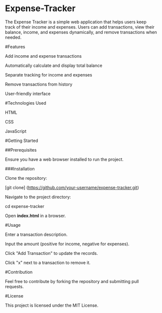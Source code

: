 # Expense-Tracker
The Expense Tracker is a simple web application that helps users keep track of their income and expenses.
Users can add transactions, view their balance, income, and expenses dynamically, and remove transactions when needed.

#Features

Add income and expense transactions

Automatically calculate and display total balance

Separate tracking for income and expenses

Remove transactions from history

User-friendly interface

#Technologies Used

HTML

CSS

JavaScript

#Getting Started

##Prerequisites

Ensure you have a web browser installed to run the project.

###Installation

Clone the repository:

[git clone] (https://github.com/your-username/expense-tracker.git)

Navigate to the project directory:

cd expense-tracker

Open **index.html** in a browser.

#Usage

Enter a transaction description.

Input the amount (positive for income, negative for expenses).

Click "Add Transaction" to update the records.

Click "x" next to a transaction to remove it.

#Contribution

Feel free to contribute by forking the repository and submitting pull requests.

#License

This project is licensed under the MIT License.

